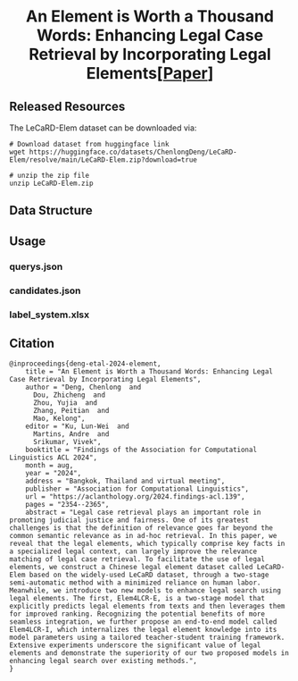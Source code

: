 <div align="center">
<h1>An Element is Worth a Thousand Words: Enhancing Legal Case Retrieval by Incorporating Legal Elements[<a href="https://aclanthology.org/2024.findings-acl.139/">Paper</a>]</h1>
</div>

## Released Resources
The LeCaRD-Elem dataset can be downloaded via:
```shell
# Download dataset from huggingface link
wget https://huggingface.co/datasets/ChenlongDeng/LeCaRD-Elem/resolve/main/LeCaRD-Elem.zip?download=true

# unzip the zip file
unzip LeCaRD-Elem.zip
```

## Data Structure

## Usage

### querys.json

### candidates.json

### label_system.xlsx

## Citation
```
@inproceedings{deng-etal-2024-element,
    title = "An Element is Worth a Thousand Words: Enhancing Legal Case Retrieval by Incorporating Legal Elements",
    author = "Deng, Chenlong  and
      Dou, Zhicheng  and
      Zhou, Yujia  and
      Zhang, Peitian  and
      Mao, Kelong",
    editor = "Ku, Lun-Wei  and
      Martins, Andre  and
      Srikumar, Vivek",
    booktitle = "Findings of the Association for Computational Linguistics ACL 2024",
    month = aug,
    year = "2024",
    address = "Bangkok, Thailand and virtual meeting",
    publisher = "Association for Computational Linguistics",
    url = "https://aclanthology.org/2024.findings-acl.139",
    pages = "2354--2365",
    abstract = "Legal case retrieval plays an important role in promoting judicial justice and fairness. One of its greatest challenges is that the definition of relevance goes far beyond the common semantic relevance as in ad-hoc retrieval. In this paper, we reveal that the legal elements, which typically comprise key facts in a specialized legal context, can largely improve the relevance matching of legal case retrieval. To facilitate the use of legal elements, we construct a Chinese legal element dataset called LeCaRD-Elem based on the widely-used LeCaRD dataset, through a two-stage semi-automatic method with a minimized reliance on human labor. Meanwhile, we introduce two new models to enhance legal search using legal elements. The first, Elem4LCR-E, is a two-stage model that explicitly predicts legal elements from texts and then leverages them for improved ranking. Recognizing the potential benefits of more seamless integration, we further propose an end-to-end model called Elem4LCR-I, which internalizes the legal element knowledge into its model parameters using a tailored teacher-student training framework. Extensive experiments underscore the significant value of legal elements and demonstrate the superiority of our two proposed models in enhancing legal search over existing methods.",
}
```

